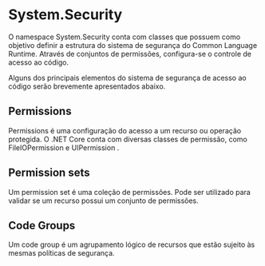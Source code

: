 # System.Security

O namespace System.Security conta com classes que possuem como objetivo definir a estrutura do sistema de segurança do Common Language Runtime. Através de conjuntos de permissões, configura-se o controle de acesso ao código.

Alguns dos principais elementos do sistema de segurança de acesso ao código serão brevemente apresentados abaixo.

## Permissions
Permissions é uma configuração do acesso a um recurso ou operação protegida. O .NET Core conta com diversas classes de permissão, como FileIOPermission e UIPermission .

## Permission sets
Um permission set é uma coleção de permissões. Pode ser utilizado para validar se um recurso possui um conjunto de permissões.

## Code Groups
Um code group é um agrupamento lógico de recursos que estão sujeito às mesmas políticas de segurança.
